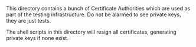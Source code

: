 This directory contains a bunch of Certificate Authorities which are used as
part of the testing infrastructure.
Do not be alarmed to see private keys, they are just tests.

The shell scripts in this directory will resign all certificates, generating
private keys if none exist.
